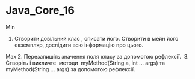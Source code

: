 # Java_Core_16

Min
1. Створити довільний клас , описати його. Створити в мейн його екземпляр, дослідити всю інформацію про цього.

Max
2. Перезапишіть значення поля класу за допомогою рефлексії. 
3. Створіть і викличте  методи  myMethod(String a, int ... args) та  myMethod(String … args) за допомогою рефлексії.
